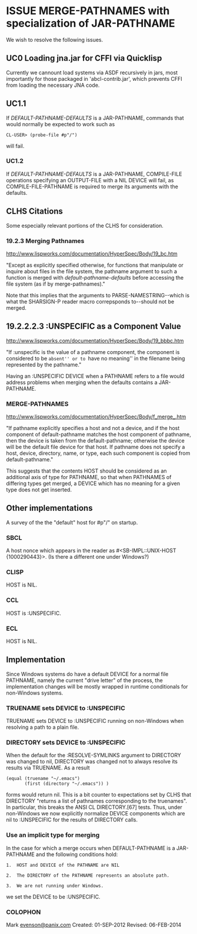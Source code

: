 # ISSUE MERGE-PATHNAMES with specialization of JAR-PATHNAME 

We wish to resolve the following issues.

## UC0 Loading jna.jar for CFFI via Quicklisp

Currently we cannount load systems via ASDF recursively in jars, most
importantly for those packaged in 'abcl-contrib.jar', which prevents
CFFI from loading the necessary JNA code.

## UC1.1
If *DEFAULT-PATHNAME-DEFAULTS* is a JAR-PATHNAME, commands that would
normally be expected to work such as 

    CL-USER> (probe-file #p"/") 
    
will fail.  

### UC1.2

If *DEFAULT-PATHNAME-DEFAULTS* is a JAR-PATHNAME, COMPILE-FILE
operations specifying an OUTPUT-FILE with a NIL DEVICE will fail, as
COMPILE-FILE-PATHNAME is required to merge its arguments with the
defaults.

## CLHS Citations

Some especially relevant portions of the CLHS for consideration.

###  19.2.3 Merging Pathnames
http://www.lispworks.com/documentation/HyperSpec/Body/19_bc.htm

"Except as explicitly specified otherwise, for functions that
manipulate or inquire about files in the file system, the pathname
argument to such a function is merged with *default-pathname-defaults*
before accessing the file system (as if by merge-pathnames)."

Note that this implies that the arguments to PARSE-NAMESTRING--which
is what the SHARSIGN-P reader macro correpsponds to--should not be
merged.


## 19.2.2.2.3 :UNSPECIFIC as a Component Value
http://www.lispworks.com/documentation/HyperSpec/Body/19_bbbc.htm

"If :unspecific is the value of a pathname component, the component is
considered to be ``absent'' or to ``have no meaning'' in the filename
being represented by the pathname."

Having an :UNSPECIFIC DEVICE when a PATHNAME refers to a file would
address problems when merging when the defaults contains a JAR-PATHNAME.

### MERGE-PATHNAMES 
http://www.lispworks.com/documentation/HyperSpec/Body/f_merge_.htm

"If pathname explicitly specifies a host and not a device, and if the
host component of default-pathname matches the host component of
pathname, then the device is taken from the default-pathname;
otherwise the device will be the default file device for that host. If
pathname does not specify a host, device, directory, name, or type,
each such component is copied from default-pathname."

This suggests that the contents HOST should be considered as an
additional axis of type for PATHNAME, so that when PATHNAMES of
differing types get merged, a DEVICE which has no meaning for a given
type does not get inserted. 

## Other implementations

A survey of the the "default" host for #p"/" on startup.

### SBCL

A host nonce which appears in the reader as
#<SB-IMPL::UNIX-HOST {1000290443}>.  (Is there a different one under
Windows?)

### CLISP

HOST is NIL.

### CCL

HOST is :UNSPECIFIC. 

### ECL

HOST is NIL.

## Implementation

Since Windows systems do have a default DEVICE for a normal file
PATHNAME, namely the current "drive letter" of the process, the
implementation changes will be mostly wrapped in runtime conditionals
for non-Windows systems.

### TRUENAME sets DEVICE to :UNSPECIFIC

TRUENAME sets DEVICE to :UNSPECIFIC running on non-Windows when
resolving a path to a plain file.


### DIRECTORY sets DEVICE to :UNSPECIFIC

When the default for the :RESOLVE-SYMLINKS argument to DIRECTORY was
changed to nil, DIRECTORY was changed not to always resolve its
results via TRUENAME.  As a result

    (equal (truename "~/.emacs")
           (first (directory "~/.emacs")) )

forms would return nil.  This is a bit counter to expectations set by
CLHS that DIRECTORY "returns a list of pathnames corresponding to the
truenames".  In particular, this breaks the ANSI CL DIRECTORY.[67]
tests.  Thus, under non-Windows we now explicitly normalize DEVICE
components which are nil to :UNSPECIFIC for the results of DIRECTORY
calls.

### Use an implicit type for merging 

In the case for which a merge occurs when DEFAULT-PATHNAME
is a JAR-PATHNAME and the following conditions hold:

    1.  HOST and DEVICE of the PATHNAME are NIL

    2.  The DIRECTORY of the PATHNAME represents an absolute path.

    3.  We are not running under Windows.

we set the DEVICE to be :UNSPECIFIC.

### COLOPHON

Mark <evenson@panix.com>
Created:  01-SEP-2012
Revised:  06-FEB-2014


